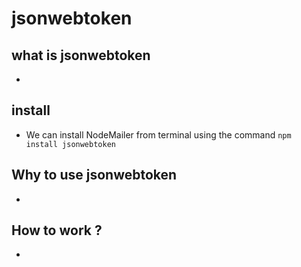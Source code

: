 # jsonwebtoken

## what is jsonwebtoken

* 

## install

* We can install NodeMailer from terminal using the command `npm install jsonwebtoken`

## Why to use jsonwebtoken

-

## How to work ?
- 